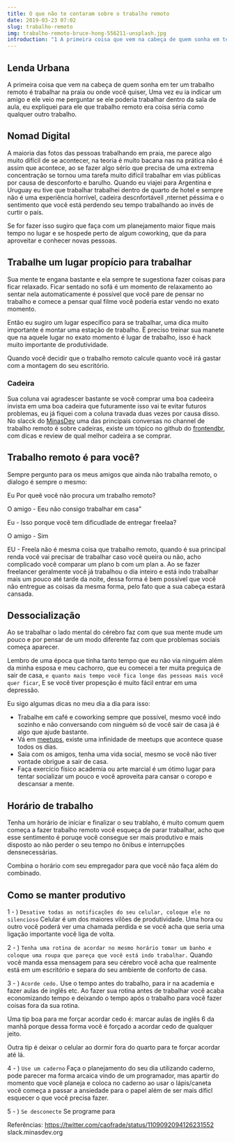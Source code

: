 ```yaml
---
title: O que não te contaram sobre o trabalho remoto
date: 2019-03-23 07:02
slug: trabalho-remoto
img: trabalho-remoto-bruce-hong-556211-unsplash.jpg
introduction: "1 A primeira coisa que vem na cabeça de quem sonha em ter um trabalho remoto é trabalhar na praia ou onde você quiser, Uma vez eu ia indicar um amigo"
---
```

## Lenda Urbana 

A primeira coisa que vem na cabeça de quem sonha em ter um trabalho remoto é trabalhar na praia ou onde você quiser, Uma vez eu ia indicar um amigo e ele veio me perguntar se ele poderia trabalhar dentro da sala de aula, eu expliquei para ele que trabalho remoto era coisa séria como qualquer outro trabalho.

## Nomad Digital
A maioria das fotos das pessoas trabalhando em praia, me parece algo muito difícil de se acontecer, na teoria é muito bacana nas na prática não é assim que acontece, ao se fazer algo sério que precisa de uma extrema concentração se tornou uma tarefa muito difícil trabalhar em vias públicas por causa de desconforto e barulho. Quando eu viajei para Argentina e Uruguay eu tive que trabalhar trabalhei dentro de quarto de hotel e sempre não é uma experiência horrível, cadeira descnfortáveil ,nternet  péssima e o sentimento que você está perdendo seu tempo trabalhando ao invés de curtir o país. 

Se for fazer isso sugiro que faça com um planejamento maior fique mais tempo no lugar e se hospede perto de algum coworking, que da para aproveitar e conhecer novas pessoas.

## Trabalhe um lugar propício para trabalhar
Sua mente te engana bastante e ela sempre te sugestiona fazer coisas para ficar relaxado. Ficar sentado no sofá é um momento de relaxamento ao sentar nela automaticamente é possível que você pare de pensar no trabalho e comece a pensar qual filme você poderia estar vendo no exato momento.

Então eu sugiro um lugar específico para se trabalhar, uma dica muito importante é montar uma estação de trabalho. Ë preciso treinar sua manete que na aquele lugar no exato momento é lugar de trabalho, isso é hack muito importante de produtividade.

Quando você decidir que o trabalho remoto calcule quanto você irá gastar com a montagem do seu escritório.

### Cadeira
Sua coluna vai agradescer bastante se você comprar uma boa cadeeira invista em uma boa cadeira
que futuramente isso vai te evitar futuros problemas, eu já fiquei com a coluna travada duas vezes por causa disso. No slacck do [MinasDev](http://minasdev.org) uma das principais conversas no channel de trabalho remoto é sobre cadeiras, existe um tópico no github do [frontendbr](https://github.com/frontendbr/forum/issues/292), com dicas e review de qual melhor cadeira a se comprar.

## Trabalho remoto é para você?
Sempre pergunto para os meus amigos que  ainda não trabalha remoto,  o dialogo é sempre o mesmo:

Eu Por queê você não procura um trabalho remoto?

O amigo - Eeu não consigo trabalhar em casa" 

Eu - Isso porque você tem dificudlade de entregar freelaa?

O amigo - Sim

EU - Freela não é mesma coisa que trabalho remoto, quando é sua principal renda você vai precisar de trabalhar caso você queira ou não, acho complicado você comparar um plano b com um plan a. Ao se fazer freelancer geralmente você já trabalhou o dia inteiro e está indo trabalhar mais um pouco até tarde da noite,  dessa forma é bem possível que você não entregue as coisas da mesma forma, pelo fato que a sua cabeça estará cansada.

## Dessocialização
Ao se trabalhar o lado mental do cérebro faz com que sua mente mude um pouco e por pensar de um modo diferente faz com que problemas sociais começa aparecer. 

Lembro de uma época que tinha tanto tempo que eu não via ninguém além da minha esposa e meu cachorro, que eu comecei a ter muita preguiça de sair de casa, `e quanto mais tempo você fica longe das pessoas mais você quer ficar`, E se você tiver propesção é muito fácil entrar em uma depressão.

Eu sigo algumas dicas no meu dia a dia para isso:
- Trabalhe em café e coworking sempre que possível, mesmo você indo sozinho e não conversando com ninguém só de você sair de casa já é algo que ajude bastante.
- Vá em [meetups](https://meetup.com), existe uma infinidade de meetups que acontece quase todos os dias.
- Saia com os amigos, tenha uma vida social, mesmo se você não tiver vontade obrigue a sair de casa.
- Faça exercício físico academia  ou arte marcial é um ótimo lugar para tentar socializar um pouco e  você aproveita para cansar o coropo e descansar a mente.

## Horário de trabalho
Tenha um horário de iníciar e finalizar o seu trablaho,  é muito comum quem começa a fazer trabalho remoto você esqueça de parar trabalhar, acho que esse sentimento é poruqe você consegue ser mais produtivo e mais disposto ao não perder o seu tempo no ônibus e interrupções densnecessárias. 

Combina o horário com seu empregador para que você não faça além do combinado.


## Como se manter produtivo
1 - ) `Desative todas as notificações do seu celular, coloque ele no silencioso`
Celular é um dos maiores vilões de produtividade.  Uma hora ou outro você poderá ver uma chamada perdida e se você acha que  seria uma ligação  importante você liga de volta.

2 - )  `Tenha uma rotina de acordar no mesmo horário tomar um banho e  coloque uma roupa que pareça que você está indo trabalhar.`
Quando você manda essa mensagem para seu cérebro você acha que realmente está em um escritório e separa do seu ambiente de conforto de casa.

3 - ) `Acorde cedo.`
Use o tempo antes do trabalho, para ir na academia e fazer aulas de inglês etc. Ao fazer sua rotina antes de trabalhar você acaba economizando tempo e deixando o tempo após o trabalho para você fazer coisas fora da sua rotina.

Uma tip boa para me forçar acordar cedo é:   marcar aulas de inglês 6 da manhã porque dessa forma você é forçado a acordar cedo de qualquer jeito.

Outra tip é deixar o celular ao dormir fora do quarto para te forçar acordar até lá.

4 - ) `Use um caderno`
Faça o planejamento do seu dia utilizando caderno, pode  parecer ma forma arcaica vindo de um programador, mas apartir do momento que você planeja e coloca no caderno ao usar o lápis/caneta
você começa a passar a ansiedade para o papel além de ser mais díficl esquecer o que você precisa fazer.

5 - ) `Se desconecte`
Se programe para  

Referências:
https://twitter.com/caofrade/status/1109092094126231552
slack.minasdev.org
